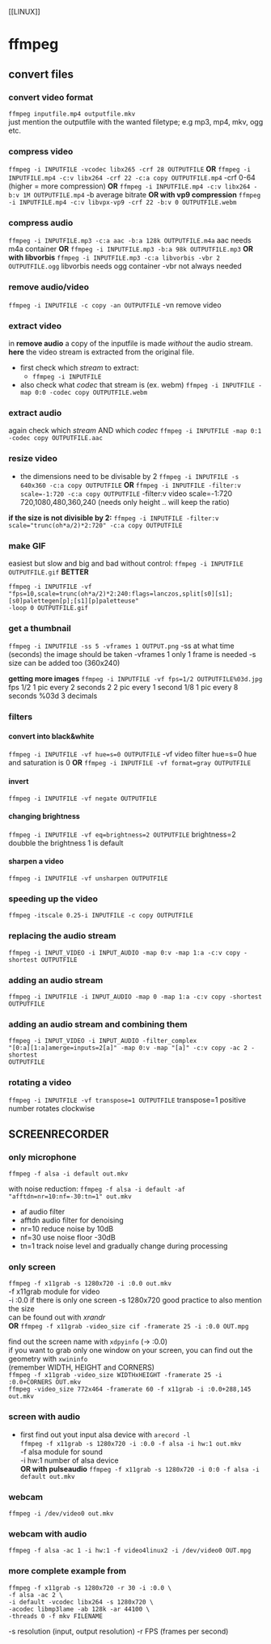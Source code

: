 [[LINUX]]
# ffmpeg

## convert files

### convert video format
`ffmpeg inputfile.mp4 outputfile.mkv`  
just mention the outputfile with the wanted filetype; e.g mp3, mp4, mkv, ogg
etc.  

### compress video
`ffmpeg -i INPUTFILE -vcodec libx265 -crf 28 OUTPUTFILE`
**OR**
`ffmpeg -i INPUTFILE.mp4 -c:v libx264 -crf 22 -c:a copy OUTPUTFILE.mp4`
-crf            0-64 (higher = more compression)
**OR**
`ffmpeg -i INPUTFILE.mp4 -c:v libx264 -b:v 1M OUTPUTFILE.mp4`
-b              average bitrate
**OR with vp9 compression**
`ffmpeg -i INPUTFILE.mp4 -c:v libvpx-vp9 -crf 22 -b:v 0 OUTPUTFILE.webm`

### compress audio
`ffmpeg -i INPUTFILE.mp3 -c:a aac -b:a 128k OUTPUTFILE.m4a`
aac needs m4a container
**OR**
`ffmpeg -i INPUTFILE.mp3 -b:a 98k OUTPUTFILE.mp3`
**OR with libvorbis**
`ffmpeg -i INPUTFILE.mp3 -c:a libvorbis -vbr 2 OUTPUTFILE.ogg`
libvorbis needs ogg container
-vbr      not always needed


### remove audio/video
`ffmpeg -i INPUTFILE -c copy -an OUTPUTFILE`
-vn      remove video

### extract video
in **remove audio** a copy of the inputfile is made *without* the audio stream.
**here** the video stream is extracted from the original file.
- first check which *stream* to extract:
    - `ffmpeg -i INPUTFILE`
- also check what *codec* that stream is (ex. webm)
`ffmpeg -i INPUTFILE -map 0:0 -codec copy OUTPUTFILE.webm`

### extract audio
again check which *stream* AND which *codec* 
`ffmpeg -i INPUTFILE -map 0:1 -codec copy OUTPUTFILE.aac`


### resize video
- the dimensions need to be divisable by 2
`ffmpeg -i INPUTFILE -s 640x360 -c:a copy OUTPUTFILE`
**OR**
`ffmpeg -i INPUTFILE -filter:v scale=-1:720 -c:a copy OUTPUTFILE`
-filter:v       video
scale=-1:720    720,1080,480,360,240 (needs only height .. will keep the ratio)

**if the size is not divisible by 2:**
`ffmpeg -i INPUTFILE -filter:v scale="trunc(oh*a/2)*2:720" -c:a copy OUTPUTFILE`

### make GIF
easiest but slow and big and bad without control:
`ffmpeg -i INPUTFILE OUTPUTFILE.gif`
**BETTER**
```
ffmpeg -i INPUTFILE -vf
"fps=10,scale=trunc(oh*a/2)*2:240:flags=lanczos,split[s0][s1];[s0]palettegen[p];[s1][p]paletteuse"
-loop 0 OUTPUTFILE.gif
```

### get a thumbnail
`ffmpeg -i INPUTFILE -ss 5 -vframes 1 OUTPUT.png`
-ss            at what time (seconds) the image should be taken
-vframes 1     only 1 frame is needed
-s             size can be added too (360x240)

**getting more images**
`ffmpeg -i INPUTFILE -vf fps=1/2 OUTPUTFILE%03d.jpg`
fps 1/2      1 pic every 2 seconds
    2        2 pic every 1 second
    1/8      1 pic every 8 seconds
%03d         3 decimals


### filters
#### convert into black&white
`ffmpeg -i INPUTFILE -vf hue=s=0 OUTPUTFILE`
-vf             video filter
hue=s=0         hue and saturation is 0
**OR**
`ffmpeg -i INPUTFILE -vf format=gray OUTPUTFILE`

#### invert
`ffmpeg -i INPUTFILE -vf negate OUTPUTFILE`

#### changing brightness
`ffmpeg -i INPUTFILE -vf eq=brightness=2 OUTPUTFILE`
brightness=2     doubble the brightness
                 1 is default

#### sharpen a video
`ffmpeg -i INPUTFILE -vf unsharpen OUTPUTFILE`


### speeding up the video
`ffmpeg -itscale 0.25-i INPUTFILE -c copy OUTPUTFILE`


### replacing the audio stream
`ffmpeg -i INPUT_VIDEO -i INPUT_AUDIO -map 0:v -map 1:a -c:v copy -shortest OUTPUTFILE`

### adding an audio stream
`ffmpeg -i INPUTFILE -i INPUT_AUDIO -map 0 -map 1:a -c:v copy -shortest OUTPUTFILE`

### adding an audio stream and combining them
```
ffmpeg -i INPUT_VIDEO -i INPUT_AUDIO -filter_complex
"[0:a][1:a]amerge=inputs=2[a]" -map 0:v -map "[a]" -c:v copy -ac 2 -shortest
OUTPUTFILE
```

### rotating a video
`ffmpeg -i INPUTFILE -vf transpose=1 OUTPUTFILE`
transpose=1     positive number rotates clockwise


## SCREENRECORDER  

### only microphone  
`ffmpeg -f alsa -i default out.mkv`  

with noise reduction:
`ffmpeg -f alsa -i default -af "afftdn=nr=10:nf=-30:tn=1" out.mkv`  
- af          audio filter
- afftdn      audio filter for denoising
- nr=10       reduce noise by 10dB
- nf=30       use noise floor -30dB
- tn=1        track noise level and gradually change during processing

### only screen  
`ffmpeg -f x11grab -s 1280x720 -i :0.0 out.mkv`  
-f x11grab         module for video  
-i :0.0            if there is only one screen
-s 1280x720        good practice to also mention the size  
                   can be found out with *xrandr*  
**OR**
`ffmpeg -f x11grab -video_size cif -framerate 25 -i :0.0 OUT.mpg`


find out the screen name with `xdpyinfo` (-> :0.0)  
if you want to grab only one window on your screen, you can find out 
the geometry with `xwininfo`  
(remember WIDTH, HEIGHT and CORNERS)  
`ffmpeg -f x11grab -video_size WIDTHxHEIGHT -framerate 25 -i :0.0+CORNERS OUT.mkv`  
`ffmpeg -video_size 772x464 -framerate 60 -f x11grab -i :0.0+288,145 out.mkv`  

### screen with audio
- first find out yout input alsa device with `arecord -l`  
`ffmpeg -f x11grab -s 1280x720 -i :0.0 -f alsa -i hw:1 out.mkv`  
-f alsa            module for sound  
-i hw:1            number of alsa device  
**OR with pulseaudio**
`ffmpeg -f x11grab -s 1280x720 -i 0:0 -f alsa -i default out.mkv`

### webcam
`ffmpeg -i /dev/video0 out.mkv`

### webcam with audio
`ffmpeg -f alsa -ac 1 -i hw:1 -f video4linux2 -i /dev/video0 OUT.mpg`

### more complete example from
```
ffmpeg -f x11grab -s 1280x720 -r 30 -i :0.0 \
-f alsa -ac 2 \
-i default -vcodec libx264 -s 1280x720 \
-acodec libmp3lame -ab 128k -ar 44100 \
-threads 0 -f mkv FILENAME
```
-s resolution (input, output resolution)
-r FPS (frames per second)

